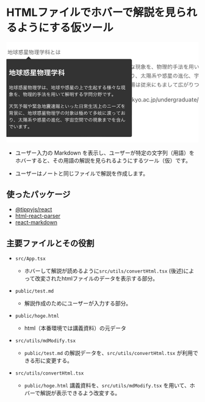 # HTMLファイルでホバーで解説を見られるようにする仮ツール

![graph](./docs/messageImage_1710930878549.jpg)

- ユーザー入力の Markdown を表示し、ユーザーが特定の文字列（用語）をホバーすると、その用語の解説を見られるようにするツール（仮）です。

- ユーザーはノートと同じファイルで解説を作成します。

## 使ったパッケージ

- [@tippyjs/react](https://github.com/atomiks/tippyjs-react)
- [html-react-parser](https://github.com/remarkablemark/html-react-parser)
- [react-markdown](https://github.com/remarkjs/react-markdown)

## 主要ファイルとその役割

- `src/App.tsx`

  - ホバーして解説が読めるように`src/utils/convertHtml.tsx` (後述)によって改変されたhtmlファイルのデータを表示する部分。

- `public/test.md`

  - 解説作成のためにユーザーが入力する部分。

- `public/hoge.html`

  - html（本番環境では講義資料）の元データ

- `src/utils/mdModify.tsx`

  - `public/test.md` の解説データを、`src/utils/convertHtml.tsx` が利用できる形に変更する。

- `src/utils/convertHtml.tsx`
  - `public/hoge.html` 講義資料を、`src/utils/mdModify.tsx` を用いて、ホバーで解説が表示できるよう改変する。
